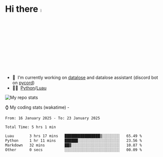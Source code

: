 # Hi there <img src="https://media.giphy.com/media/hvRJCLFzcasrR4ia7z/giphy.gif" width="5%"></a>
- 🥽 &nbsp;I’m currently working on [datalose](https://www.roblox.com/games/16971245917) and datalose assistant (discord bot on [pycord](https://github.com/Pycord-Development/pycord))
- 👨‍💻 &nbsp;[Python](https://python.org)/[Luau](https://luau.org)

<img alt="My repo stats" src="https://github-readme-stats.vercel.app/api?username=FrostX-Official&show_icons=true&theme=radical">

⌚ My coding stats (wakatime) -

<!--START_SECTION:waka-->

```txt
From: 16 January 2025 - To: 23 January 2025

Total Time: 5 hrs 1 min

Luau       3 hrs 17 mins   ████████████████▒░░░░░░░░   65.49 %
Python     1 hr 11 mins    ██████░░░░░░░░░░░░░░░░░░░   23.56 %
Markdown   32 mins         ██▓░░░░░░░░░░░░░░░░░░░░░░   10.87 %
Other      0 secs          ░░░░░░░░░░░░░░░░░░░░░░░░░   00.09 %
```

<!--END_SECTION:waka-->
